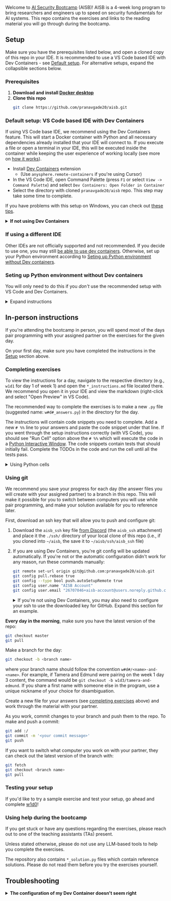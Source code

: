 Welcome to [AI Security Bootcamp](https://www.aisb.dev/) (AISB)! AISB is a 4-week long program to bring researchers and engineers up to speed on security fundamentals for AI systems. This repo contains the exercises and links to the reading material you will go through during the bootcamp.



## Setup
Make sure you have the prerequisites listed below, and open a cloned copy of this repo in your IDE. It is recommended to use a VS Code based IDE with Dev Containers - see [Default setup](#default-setup-vs-code-based-ide-with-dev-containers). For alternative setups, expand the collapsible sections below.


### Prerequisites
1. **Download and install [Docker desktop](https://www.docker.com/products/docker-desktop/)**
2. **Clone this repo**
    ```bash
    git clone https://github.com/pranavgade20/aisb.git
    ```

### Default setup: VS Code based IDE with Dev Containers
If using VS Code base IDE, we recommend using the Dev Containers feature. This will start a Docker container with Python and all necessary dependencies already installed that your IDE will connect to. If you execute a file or open a terminal in your IDE, this will be executed inside the container while keeping the user experience of working locally (see more on [how it works](https://code.visualstudio.com/docs/devcontainers/tutorial#_how-it-works)).

- Install [Dev Containers](https://marketplace.visualstudio.com/items?itemName=ms-vscode-remote.remote-containers) extension
    - (Use `anysphere.remote-containers` if you're using Cursor)
- In the VS Code IDE, open Command Palette (press `F1` or select `View -> Command Palette`) and select `Dev Containers: Open Folder in Container`
- Select the directory with cloned `pranavgade20/aisb` repo. This step may take some time to complete.

If you have problems with this setup on Windows, you can check out [these tips](https://code.visualstudio.com/docs/devcontainers/tips-and-tricks#_docker-desktop-for-windows-tips).

<details>
<summary><b>If not using Dev Containers</b></summary>

If for whatever reason you decide _not_ to use Dev Containers, make sure you have the following extensions installed:

- `ms-python.python`
- `ms-python.vscode-pylance`
- `ms-toolsai.jupyter`
- `bierner.markdown-mermaid`

You will also need to set up your Python environment according to [Seting up Python environment without Dev containers](#seting-up-python-environment-without-dev-containers).
</details>

### If using a different IDE
Other IDEs are not officially supported and not recommended. If you decide to use one, you may still [be able to use dev containers](https://www.jetbrains.com/help/pycharm/connect-to-devcontainer.html). Otherwise, set up your Python environment according to [Seting up Python environment without Dev containers](#seting-up-python-environment-without-dev-containers).


### Seting up Python environment without Dev containers
You will only need to do this if you *don't* use the recommended setup with VS Code and Dev Containers.

<details>
<summary>Expand instructions</summary>

For most exercises, you need a Python environment with Python >= 3.11 and the dependencies from `requirements.txt` installed. If an exercise needs a more complicated setup, it will be described in its instructions.

You can set up the Python environment with these steps:

1. [Install miniconda](https://www.anaconda.com/docs/getting-started/miniconda/install#quickstart-install-instructions)
2. Verify conda was installed and activated by running `conda --version`
3. Create and activate a new environment:
    
    ```bash
    conda create --name aisb python=3.11
    conda activate asib
    ```
4. Navigate to this directory and install requirements:

    ```bash
    pip install -r requirements.txt
    ```
5. Make sure that the new conda environment is activated in your IDE. You can get the correct path to Python executable with

    ```bash
    conda run -n aisb which python
    ```

</details>


## In-person instructions
If you're attending the bootcamp in person, you will spend most of the days pair programming with your assigned partner on the exercises for the given day.

On your first day, make sure you have completed the instructions in the [Setup](#setup) section above.


### Completing exercises
To view the instructions for a day, navigate to the respective directory (e.g., `w1d1` for day 1 of week 1) and open the `*_instructions.md` file located there. We recommend you open it in your IDE and view the markdown (right-click and select "Open Preview" in VS Code).

The recommended way to complete the exercises is to make a new `.py` file (suggested name: `w#d#_answers.py`) in the directory for the day. 

The instructions will contain code snippets you need to complete. Add a new `# %%` line to your answers and paste the code snippet under that line. If you went through the setup instructions correctly (with VS Code), you should see "Run Cell" option above the `# %%` which will execute the code in a [Python Interactive Window](https://code.visualstudio.com/docs/python/jupyter-support-py#_jupyter-code-cells). The code snippets contain tests that should initially fail. Complete the TODOs in the code and run the cell until all the tests pass. 

<details>
<summary>Using Python cells</summary>
If you add more code at the bottom of the file and follow it with another `# %%`, this will create another cell which can be run independently in the same session. Cells can be run many times and in any order you choose; the session will maintain variables and state until it is restarted. 
</details>

### Using git
We recommend you save your progress for each day (the answer files you will create with your assigned partner) to a branch in this repo. This will make it possible for you to switch between computers you will use while pair programming, and make your solution available for you to reference later.

First, download an ssh key that will allow you to push and configure git:

1. Download the `aisb_ssh` key file [from Discord](https://discord.com/channels/1392326887677886615/1395487509341016114/1401621235116277832) (the `aisb_ssh` attachment) and place it the `./ssh/` directory of your local clone of this repo (i.e., if you cloned into `~/aisb`, the save it to `~/aisb/ssh/aisb_ssh` file)
2. If you are using Dev Containers, you're git config will be updated automatically. If you're not or the automatic configuration didn't work for any reason, run these commands manually:

    ```bash
    git remote set-url origin git@github.com:pranavgade20/aisb.git
    git config pull.rebase true
    git config --type bool push.autoSetupRemote true
    git config user.name "AISB Account"
    git config user.email "26707046+aisb-account@users.noreply.github.com"
    ```

    <details>
    <summary>If you're not using Dev Containers, you may also need to configure your ssh to use the downloaded key for GitHub. Expand this section for an example.</summary>

    
    - SSH key on Linux of Mac
        - Make an ssh directory (if you don't already have one): `mkdir -p ~/.ssh`
        - Copy the downloaded key to `~/.ssh/aisb_ssh`
        - Set permissions: `chmod 600 ~/.ssh/aisb_ssh`
    - SSH key on Windows
        - Make an ssh directory (if you don't already have one): `md -Force ~\.ssh`
        - If that doesn't work, try `md -Force C:\Users\[your user name]\.ssh`
        - If that doesn't work for you, confirm that this folder already exists for yourself, and if not make it in the file navigator application.
        - Copy the downloaded key to the directory.
        - [Set permissions on the key](https://superuser.com/a/1296046)
        - If you still see permission denied errors, make sure that your aisb_ssh file is using LF line endings and has a final line break at the end (so there shouldn't be any text on the last line of the file).
    - Set up your ssh config file
        - Open or create file name `config` inside the `.ssh` folder from above (in VS Code, you can use the "Open SSH Configuration File..." action)
        - Update it so that there is a record for github.com:
            ```
            Host github.com
                HostName github.com
                User git
                IdentityFile ~/.ssh/aisb_ssh
                IdentitiesOnly yes
            ```
            (update path to the IdentityFile as needed). If there's already stuff in the file, put this at the end.
    </details>

**Every day in the morning**, make sure you have the latest version of the repo:
```bash
git checkout master
git pull
```

Make a branch for the day: 
```bash
git checkout -b <branch name>
```
where your branch name should follow the convention `w#d#/<name>-and-<name>`. For example, if Tamera and Edmund were pairing on the week 1 day 3 content, the command would be `git checkout -b w1d3/tamera-and-edmund`. If you share a first name with someone else in the program, use a unique nickname of your choice for disambiguation. 

Create a new file for your answers (see [completing exercises](#completing-exercises) above) and work through the material with your partner. 

As you work, commit changes to your branch and push them to the repo. To make and push a commit:

```bash
git add :/
git commit -m '<your commit message>'
git push
```

If you want to switch what computer you work on with your partner, they can check out the latest version of the branch with:

```bash
git fetch
git checkout <branch name>
git pull
```


### Testing your setup
If you'd like to try a sample exercise and test your setup, go ahead and complete [w1d0](./w1d0/w1d0_instructions.md)!

### Using help during the bootcamp
If you get stuck or have any questions regarding the exercises, please reach out to one of the teaching assistants (TAs) present.

Unless stated otherwise, please do not use any LLM-based tools to help you complete the exercises.

The repository also contains `*_solution.py` files which contain reference solutions. Please do not read them before you try the exercises yourself.

## Troubleshooting

<details>
<summary><b>The configuration of my Dev Container doesn't seem right</b></summary>

Make sure you have the latest version of this repo.
Then execute action `Dev Containers: Rebuild and Reopen in Container` in VS Code.

</details>
